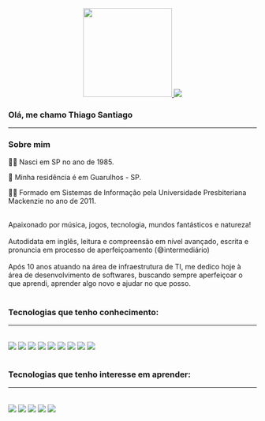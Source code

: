 <div align = "center">
  <a href="https://github.com/ThiSantiago">
  <img height = "180em" src = "https://github-readme-stats.vercel.app/api?username=ThiSantiago&show_icons=true&theme=dark&include_all_commits=true&count_private=true" />
  <img src = "https://github-readme-stats.vercel.app/api/top-langs/?username=ThiSantiago&layout=compact&langs_count=7&theme=dark" />
  </a>
</div>

###  Olá, me chamo Thiago Santiago  
____________________________________________________________
###  Sobre mim
👶🏼 Nasci em SP no ano de 1985.

🏡 Minha residência é em Guarulhos - SP.

👩‍🎓 Formado em Sistemas de Informação pela Universidade Presbiteriana Mackenzie no ano de 2011.
<div style="display: inline_block"><br/>
Apaixonado por música, jogos, tecnologia, mundos fantásticos e natureza! 
<div style="display: inline_block"><br/>
Autodidata em inglês, leitura e compreensão em nível avançado, escrita e pronuncia em processo de aperfeiçoamento (😅intermediário)
<div style="display: inline_block"><br/>
Após 10 anos atuando na área de infraestrutura de TI, me dedico hoje à área de desenvolvimento de softwares, buscando sempre aperfeiçoar o que aprendi, aprender algo novo e ajudar no que posso.

<div style="display: inline_block"><br/>

###  Tecnologias que tenho conhecimento:
____________________________________________________________
  
<div style="display: inline_block"><br/>
    <img align="center" src=https://img.shields.io/badge/GIT-E44C30?style=for-the-badge&logo=git&logoColor=white />
    <img align="center" src=https://img.shields.io/badge/Microsoft_Azure-0089D6?style=for-the-badge&logo=microsoft-azure&logoColor=white />
    <img align="center" src=https://img.shields.io/badge/GitHub-100000?style=for-the-badge&logo=github&logoColor=white />
    <img align="center"  src=https://img.shields.io/badge/C%23-239120?style=for-the-badge&logo=c-sharp&logoColor=white />
    <img align="center"  src=https://img.shields.io/badge/.NET-5C2D91?style=for-the-badge&logo=.net&logoColor=white />
    <img align="center" src=https://img.shields.io/badge/HTML-239120?style=for-the-badge&logo=html5&logoColor=white>
    <img align="center" src=https://img.shields.io/badge/PostgreSQL-316192?style=for-the-badge&logo=postgresql&logoColor=white>
    <img align="center" src=https://img.shields.io/badge/Microsoft_SQL_Server-CC2927?style=for-the-badge&logo=microsoft-sql-server&logoColor=white>
    <img align="center" src=https://img.shields.io/badge/Oracle-F80000?style=for-the-badge&logo=oracle&logoColor=black>

</div>

<div style="display: inline_block"><br/>

###  Tecnologias que tenho interesse em aprender:
____________________________________________________________
<div style="display: inline_block"><br/>
    <img align="center" src=https://img.shields.io/badge/Python-3776AB?style=for-the-badge&logo=python&logoColor=white>
    <img align="center" src=https://img.shields.io/badge/CSS-239120?&style=for-the-badge&logo=css3&logoColor=white>
    <img align="center" src=https://img.shields.io/badge/JavaScript-F7DF1E?style=for-the-badge&logo=javascript&logoColor=black>
    <img align="center" src=https://img.shields.io/badge/Bootstrap-563D7C?style=for-the-badge&logo=bootstrap&logoColor=white>
    <img align="center" src=https://img.shields.io/badge/Unity-100000?style=for-the-badge&logo=unity&logoColor=white>
</div>
